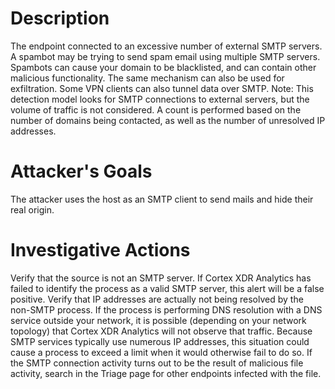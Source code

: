 # Description
The endpoint connected to an excessive number of external SMTP servers. A spambot may be trying to send spam email using multiple SMTP servers. Spambots can cause your domain to be blacklisted, and can contain other malicious functionality. The same mechanism can also be used for exfiltration. Some VPN clients can also tunnel data over SMTP. Note: This detection model looks for SMTP connections to external servers, but the volume of traffic is not considered. A count is performed based on the number of domains being contacted, as well as the number of unresolved IP addresses.
# Attacker's Goals
The attacker uses the host as an SMTP client to send mails and hide their real origin.
# Investigative Actions
Verify that the source is not an SMTP server. If Cortex XDR Analytics has failed to identify the process as a valid SMTP server, this alert will be a false positive.
Verify that IP addresses are actually not being resolved by the non-SMTP process. If the process is performing DNS resolution with a DNS service outside your network, it is possible (depending on your network topology) that Cortex XDR Analytics will not observe that traffic. Because SMTP services typically use numerous IP addresses, this situation could cause a process to exceed a limit when it would otherwise fail to do so.
If the SMTP connection activity turns out to be the result of malicious file activity, search in the Triage page for other endpoints infected with the file.
